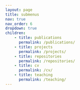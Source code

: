```yaml
---
layout: page
title: submenus
nav: true
nav_order: 6
dropdown: true
children: 
    - title: publications
      permalink: /publications/
    - title: projects
      permalink: /projects/
    - title: repositories
      permalink: /repositories/
    - title: cv
      permalink: /cv/
    - title: teaching
      permalink: /teaching/
---
```

